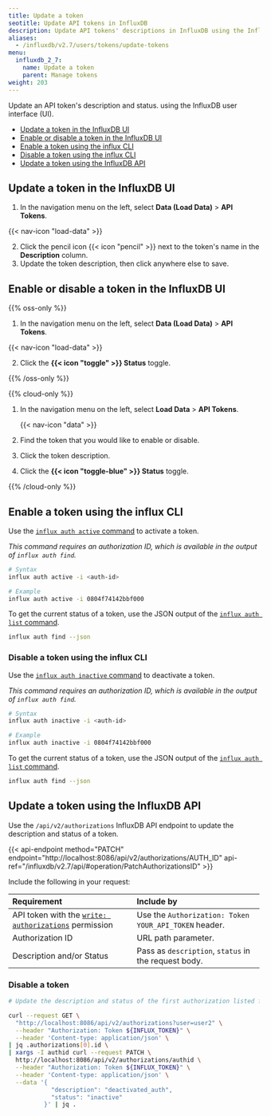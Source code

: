 ```yaml
---
title: Update a token
seotitle: Update API tokens in InfluxDB
description: Update API tokens' descriptions in InfluxDB using the InfluxDB UI.
aliases:
  - /influxdb/v2.7/users/tokens/update-tokens
menu:
  influxdb_2_7:
    name: Update a token
    parent: Manage tokens
weight: 203
---
```


Update an API token's description and status.
using the InfluxDB user interface (UI).

- [Update a token in the InfluxDB UI](#update-a-token-in-the-influxdb-ui)
- [Enable or disable a token in the InfluxDB UI](#enable-or-disable-a-token-in-the-influxdb-ui)
- [Enable a token using the influx CLI](#enable-a-token-using-the-influx-cli)
- [Disable a token using the influx CLI](#disable-a-token-using-the-influx-cli)
- [Update a token using the InfluxDB API](#update-a-token-using-the-influxdb-api)

## Update a token in the InfluxDB UI

1. In the navigation menu on the left, select **Data (Load Data)** > **API Tokens**.

{{< nav-icon "load-data" >}}

2. Click the pencil icon {{< icon "pencil" >}} next to the token's name in the **Description** column.
3. Update the token description, then click anywhere else to save.

## Enable or disable a token in the InfluxDB UI

{{% oss-only %}}

1. In the navigation menu on the left, select **Data (Load Data)** > **API Tokens**.

{{< nav-icon "load-data" >}}

2. Click the **{{< icon "toggle" >}} Status** toggle.

{{% /oss-only %}}

{{% cloud-only %}}

1. In the navigation menu on the left, select **Load Data** > **API Tokens**.

    {{< nav-icon "data" >}}

2. Find the token that you would like to enable or disable.
3. Click the token description.
4. Click the **{{< icon "toggle-blue" >}} Status** toggle.

{{% /cloud-only %}}

## Enable a token using the influx CLI

Use the [`influx auth active` command](/influxdb/v2.7/reference/cli/influx/auth/active)
to activate a token.

_This command requires an authorization ID, which is available in the output of `influx auth find`._

```sh
# Syntax
influx auth active -i <auth-id>

# Example
influx auth active -i 0804f74142bbf000
```
To get the current status of a token, use the JSON output of the [`influx auth list` command](/influxdb/v2.7/reference/cli/influx/auth/list).

```sh
influx auth find --json
```

### Disable a token using the influx CLI

Use the [`influx auth inactive` command](/influxdb/v2.7/reference/cli/influx/auth/active)
to deactivate a token.

_This command requires an authorization ID, which is available in the output of `influx auth find`._

```sh
# Syntax
influx auth inactive -i <auth-id>

# Example
influx auth inactive -i 0804f74142bbf000
```

To get the current status of a token, use the JSON output of the [`influx auth list` command](/influxdb/v2.7/reference/cli/influx/auth/list).

```sh
influx auth find --json
```

## Update a token using the InfluxDB API

Use the `/api/v2/authorizations` InfluxDB API endpoint to update the description and status of a token.

{{< api-endpoint method="PATCH" endpoint="http://localhost:8086/api/v2/authorizations/AUTH_ID" api-ref="/influxdb/v2.7/api/#operation/PatchAuthorizationsID" >}}

Include the following in your request:

| Requirement          | Include by                                               |
|:-----------          |:----------                                               |
| API token with the [`write: authorizations`](/influxdb/v2.7/api/#operation/PostAuthorizations) permission  | Use the `Authorization: Token YOUR_API_TOKEN` header. |
| Authorization ID     | URL path parameter.                                      |
| Description and/or Status | Pass as `description`, `status` in the request body.    |

### Disable a token

```sh
# Update the description and status of the first authorization listed for the user.

curl --request GET \
  "http://localhost:8086/api/v2/authorizations?user=user2" \
  --header "Authorization: Token ${INFLUX_TOKEN}" \
  --header 'Content-type: application/json' \
| jq .authorizations[0].id \
| xargs -I authid curl --request PATCH \
  http://localhost:8086/api/v2/authorizations/authid \
  --header "Authorization: Token ${INFLUX_TOKEN}" \
  --header 'Content-type: application/json' \
  --data '{
            "description": "deactivated_auth",
            "status": "inactive"
          }' | jq .
```
